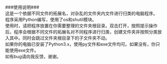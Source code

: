 ###使用说明###  
这是一个依据不同文件的拓展名，对杂乱的文件夹内文件进行归类的电脑程序。  
程序采用Python编写，使用了os和shutil模块。  
使用时，请把程序放置在你需要整理的文件夹根目录。双击打开，按照提示操作后，程序会根据不同文件的拓展名对不同程序进行归类，创建文件夹并按照分类放入其中。同时会跳过文件夹根目录下的子文件夹不动。  
如果你的电脑已安装了Python3.x，使用py文件和exe文件均可。如果没有，你只能使用exe文件。  
如有bug请向我反馈，谢谢。
